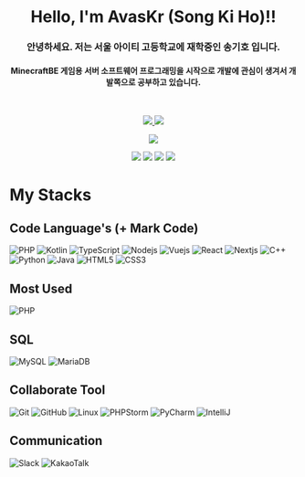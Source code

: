 <h1 align="center">Hello, I'm AvasKr (Song Ki Ho)!!</h1>
<h3 align="center">안녕하세요. 저는 서울 아이티 고등학교에 재학중인 송기호 입니다.</h3>
<h4 align="center">MinecraftBE 게임용 서버 소프트웨어 프로그래밍을 시작으로 개발에 관심이 생겨서 개발쪽으로 공부하고 있습니다.</h4>

<br>

<p align="center">
  <a href="#">
    <img src="https://github-readme-stats.vercel.app/api?username=GodVas&show_icons=true&include_all_commits=true&line_height=33&count_private=true&theme=nord" />
    <img src="https://github-readme-stats.vercel.app/api/top-langs?username=GodVas&langs_count=4&count_private=true&theme=nord" />
  </a>
  
  <br>
  
</p>

<p align="center">
  <a href="#">
    <img src="https://github-profile-trophy.vercel.app/?username=GodVas&margin-w=28&margin-h=15&theme=nord" />
  </a>
</p>


<p align="center">
  <img src="https://hits.seeyoufarm.com/api/count/incr/badge.svg?url=https%3A%2F%2Fgithub.com%2Fgjbae1212%2Fhit-counter&count_bg=%234ED78E&title_bg=%23000000&icon=codio.svg&icon_color=%23254BC1&title=hits&edge_flat=false)](https://hits.seeyoufarm.com" />
  <img src="https://img.shields.io/badge/Gmail-d14836?style=flat-square&logo=Gmail&logoColor=white&link=mailto:skh6075@gmail.com)](mailto:skh6075@gmail.com" />
  <img src="https://img.shields.io/badge/Tech%20Blog-181717?logo=GitHub&logoColor=white)](https://velog.io/@skh6075" />
  <img src="https://komarev.com/ghpvc/?username=GodVas&style=flat-square&color=green" />
</p>

# My Stacks

## Code Language's (+ Mark Code)

![PHP](https://img.shields.io/badge/-PHP-grey?style=for-the-badge&logo=PHP)
![Kotlin](https://img.shields.io/badge/-Kotlin-grey?style=for-the-badge&logo=Kotlin)
![TypeScript](https://img.shields.io/badge/-TypeScript-grey?style=for-the-badge&logo=typescript)
![Nodejs](https://img.shields.io/badge/-Nodejs-grey?style=for-the-badge&logo=Node.js)
![Vuejs](https://img.shields.io/badge/-Vuejs-grey?style=for-the-badge&logo=Vue.js)
![React](https://img.shields.io/badge/-React-grey?style=for-the-badge&logo=React)
![Nextjs](https://img.shields.io/badge/-NextJs-grey?style=for-the-badge&logo=next.js)
![C++](https://img.shields.io/badge/-C++-grey?style=for-the-badge&logo=c%2B%2B)
![Python](https://img.shields.io/badge/-Python-grey?style=for-the-badge&logo=Python)
![Java](https://img.shields.io/badge/-java-grey?style=for-the-badge&logo=java)
![HTML5](https://img.shields.io/badge/-HTML5-grey?style=for-the-badge&logo=html5)
![CSS3](https://img.shields.io/badge/-CSS3-grey?style=for-the-badge&logo=css3)

## Most Used

![PHP](https://img.shields.io/badge/-PHP-grey?style=for-the-badge&logo=PHP)

## SQL
![MySQL](https://img.shields.io/badge/-MySQL-grey?style=for-the-badge&logo=mysql)
![MariaDB](https://img.shields.io/badge/-MariaDB-grey?style=for-the-badge&logo=MariaDB)

## Collaborate Tool
![Git](https://img.shields.io/badge/-Git-grey?style=for-the-badge&logo=git)
![GitHub](https://img.shields.io/badge/-GitHub-grey?style=for-the-badge&logo=github)
![Linux](https://img.shields.io/badge/-Linux-grey?style=for-the-badge&logo=Linux)
![PHPStorm](https://img.shields.io/badge/-PHPStorm-grey?style=for-the-badge&logo=PHPStorm)
![PyCharm](https://img.shields.io/badge/-PyCharm-grey?style=for-the-badge&logo=PyCharm)
![IntelliJ](https://img.shields.io/badge/-IntelliJ-grey?style=for-the-badge&logo=IntelliJ)

## Communication
![Slack](https://img.shields.io/badge/-Slack-grey?style=for-the-badge&logo=Slack)
![KakaoTalk](https://img.shields.io/badge/-KakaoTalk-grey?style=for-the-badge&logo=KakaoTalk)
